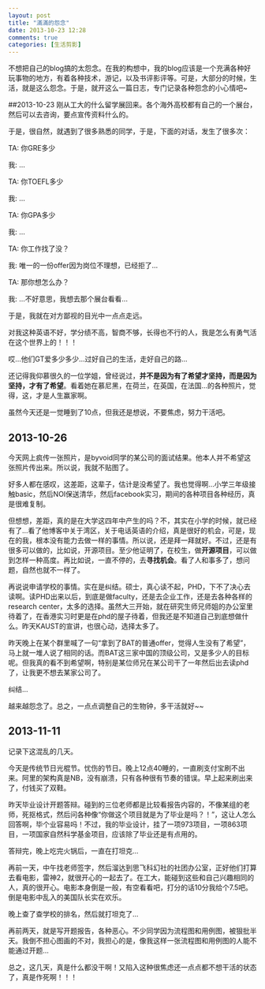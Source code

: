 ```yaml
---
layout: post
title: "滿滿的怨念"
date: 2013-10-23 12:28
comments: true
categories: [生活剪影]
---
```

不想把自己的blog搞的太怨念。在我的构想中，我的blog应该是一个充满各种好玩事物的地方，有着各种技术，游记，以及书评影评等。可是，大部分的时候，生活，就是这么怨念。于是，就开这么一篇日志，专门记录各种怨念的小心情吧~

<!--more-->

##2013-10-23
刚从工大的什么留学展回来。各个海外高校都有自己的一个展台，然后可以去咨询，要点宣传资料什么的。

于是，很自然，就遇到了很多熟悉的同学，于是，下面的对话，发生了很多次：

TA: 你GRE多少

我: ...

TA: 你TOEFL多少

我: ...

TA: 你GPA多少

我: ...

TA: 你工作找了没？

我: 唯一的一份offer因为岗位不理想，已经拒了...

TA: 那你想怎么办？

我: ...不好意思，我想去那个展台看看...

于是，我就在对方鄙视的目光中一点点走远。

对我这种英语不好，学分绩不高，智商不够，长得也不行的人，我是怎么有勇气活在这个世界上的！！！

哎...他们GT爱多少多少...过好自己的生活，走好自己的路...

还记得我仰慕很久的一位学姐，曾经说过，**并不是因为有了希望才坚持，而是因为坚持，才有了希望**。看着她在慕尼黑，在荷兰，在英国，在法国...的各种照片，觉得，这，才是人生赢家啊。

虽然今天还是一觉睡到了10点，但我还是想说，不要焦虑，努力干活吧。

## 2013-10-26

今天网上疯传一张照片，是byvoid同学的某公司的面试结果。他本人并不希望这张照片传出来。所以说，我就不贴图了。

好多人都在感叹，这差距，这辈子，估计是没希望了。我也觉得啊...小学三年级接触basic，然后NOI保送清华，然后facebook实习，期间的各种项目各种经历，真是很难复制。

但想想，差距，真的是在大学这四年中产生的吗？不，其实在小学的时候，就已经有了...看了他博客中关于湾区，关于电话英语的介绍，真是很好的机会，可是，现在的我，根本没有能力去做一样的事情。所以说，还是拜一拜就好。不过，还是有很多可以做的，比如说，开源项目。至少他证明了，在校生，做**开源项目**，可以做到怎样一种高度。再比如说，一直不停的，去**寻找机会**。看了人和事多了，想问题，自然也就不一样了。

再说说申请学校的事情。实在是纠结。硕士，真心读不起，PHD，下不了决心去读啊。读PHD出来以后，到底是做faculty，还是去企业工作，还是去各种各样的research center，太多的选择。虽然大三开始，就在研究生师兄师姐的办公室里待着了，在香港实习时更是在phd的屋子待着，但我还是不知道自己到底想做什么。昨天KAUST的宣讲，也很心动，选择太多了。

昨天晚上在某个群里喊了一句“拿到了BAT的普通offer，觉得人生没有了希望”，马上就一堆人说了相同的话。而BAT这三家中国的顶级公司，又是多少人的目标呢。但我真的看不到希望啊，特别是某位师兄在某公司干了一年然后出去读phd了，让我更不想去某家公司了。

纠结...

越来越怨念了。总之，一点点调整自己的生物钟，多干活就好~~

## 2013-11-11

记录下这混乱的几天。

今天是传统节日光棍节。忧伤的节日。晚上12点40睡的，一直刷支付宝刷不出来。阿里的架构真是NB，没有崩溃，只有各种很有节奏的错误。早上起来刷出来了，付钱买了双鞋。

昨天毕业设计开题答辩。碰到的三位老师都是比较看报告内容的，不像某组的老师，死抠格式，然后问各种像“你做这个项目就是为了毕业是吗？！”，这让人怎么回答啊，毕个业容易吗！不过，我的毕业设计，挂了一项973项目，一项863项目，一项国家自然科学基金项目，应该除了毕业还是有点用的。

答辩完，晚上吃完火锅后，一直在打坦克...

再前一天，中午找老师签字，然后溜达到思飞科幻社的社团办公室，正好他们打算去看电影，雷神2，就很开心的一起去了。在工大，能碰到这些和自己兴趣相同的人，真的很开心。电影本身倒是一般，有空看看吧，打分的话10分我给个7.5吧。倒是电影中乱入的美国队长实在欢乐。

晚上查了查学校的排名，然后就打坦克了...

再前两天，就是写开题报告，各种恶心。不少同学因为流程图和用例图，被狠批半天。我倒不担心图画的不对，我担心的是，像我这样一张流程图和用例图的人能不能通过开题...

总之，这几天，真是什么都没干啊！又陷入这种很焦虑还一点点都不想干活的状态了，真是作死啊！！！
